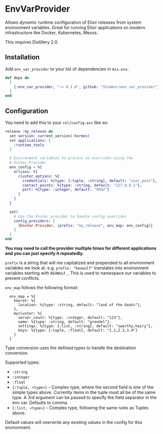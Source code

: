 EnvVarProvider
==============

Allows _dynamic_ runtime configuration of Elixir releases from
system environment variables. Great for running Elixir applications
on modern infrastructure like Docker, Kubernetes, Mesos.

This requires Distillery 2.0.

Installation
------------

Add `env_var_provider` to your list of dependencies in `mix.exs`:

```elixir
def deps do
  [
    {:env_var_provider, "~> 0.1.0", github: "Shimmur/env_var_provider"}
  ]
end
```

Configuration
-------------

You need to add this to your `rel/config.exs` like so:

```elixir
release :my_release do
  set version: current_version(:hermes)
  set applications: [
    :runtime_tools
  ]

  # Environment variables to process as overrides using the
  # EnvVar.Provider
  env_config = %{
    erlcass: %{
      cluster_options: %{
        credentials: %{type: {:tuple, :string}, default: "user,pass"},
        contact_points: %{type: :string, default: "127.0.0.1"},
        port: %{type: :integer, default: "9042"}
      }
    }
  }

  set(
    # Use the EnvVar provider to handle config overrides
    config_providers: [
      {EnvVar.Provider, [prefix: "my_release", env_map: env_config]}
    ]
  )
end
```

**You may need to call the provider multiple times for different applications
and you can just specify it repeatedly.**

`prefix` is a string that will me capitalized and prepended to all
environment variables we look at. e.g. `prefix: "beowulf"` translates
into environment variables starting with `BEOWULF_`. This is used
to namespace our variables to prevent conflicts.

`env_map` follows the following format:
```
  env_map = %{
    heorot: %{
      location: %{type: :string, default: "land of the Geats"},
    },
    mycluster: %{
      server_count: %{type: :integer, default: "123"},
      name: %{type: :string, default: "grendel"},
      settings: %{type: {:list, :string}, default: "swarthy,hairy"},
      keys: %{type: {:tuple, :float}, default: "1.1,2.3,3.4"}
    }
  }
```

Type conversion uses the defined types to handle the destination
conversion.

Supported types:
 * `:string`
 * `:integer`
 * `:float`
 * `{:tuple, <type>}` - Complex type, where the second field is
   one of the simple types above. Currently items in the tuple
   must all be of the same type. A 3rd argument can be passed
   to specify the field separator in the env var. Defaults to
   comma.
 * `{:list, <type>}` - Complex type, following the same rules as
   Tuples above. 

Default values will overwrite any existing values in the config
for this environment.

